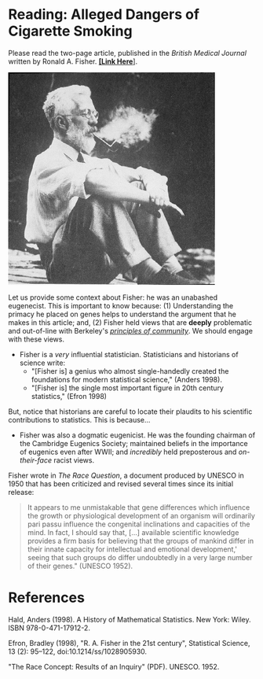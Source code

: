 # Reading: Alleged Dangers of Cigarette Smoking 

Please read the two-page article, published in the *British Medical Journal* written by Ronald A. Fisher. [**[Link Here**]](./docs/fisher_1957.pdf). 

![fisher-image](./images/fisher.gif)

Let us provide some context about Fisher: he was an unabashed eugenecist. This is important to know because:  (1) Understanding the primacy he placed on genes helps to understand the argument that he makes in this article; and,  (2) Fisher held views that are **deeply** problematic and out-of-line with Berkeley's [*principles of community*](https://diversity.berkeley.edu/principles-community). We should engage with these views. 

- Fisher is a *very* influential statistician. Statisticians and historians of science write: 
  - "[Fisher is] a genius who almost single-handedly created the foundations for modern statistical science," (Anders 1998).
  - "[Fisher is] the single most important figure in 20th century statistics," (Efron 1998)

But, notice that historians are careful to locate their plaudits to his scientific contributions to statistics. This is because... 

- Fisher was also a dogmatic eugenicist. He was the founding chairman of the Cambridge Eugenics Society; maintained beliefs in the importance of eugenics even after WWII; and *incredibly* held preposterous and *on-their-face* racist views. 

Fisher wrote in *The Race Question*, a document produced by UNESCO in 1950 that has been criticized and revised several times since its initial release: 

> It appears to me unmistakable that gene differences which influence the growth or physiological development of an organism will ordinarily pari passu influence the congenital inclinations and capacities of the mind. In fact, I should say that, [...] available scientific knowledge provides a firm basis for believing that the groups of mankind differ in their innate capacity for intellectual and emotional development,' seeing that such groups do differ undoubtedly in a very large number of their genes." (UNESCO 1952). 

# References 
Hald, Anders (1998). A History of Mathematical Statistics. New York: Wiley. ISBN 978-0-471-17912-2.

Efron, Bradley (1998), "R. A. Fisher in the 21st century", Statistical Science, 13 (2): 95–122, doi:10.1214/ss/1028905930.

"The Race Concept: Results of an Inquiry" (PDF). UNESCO. 1952.